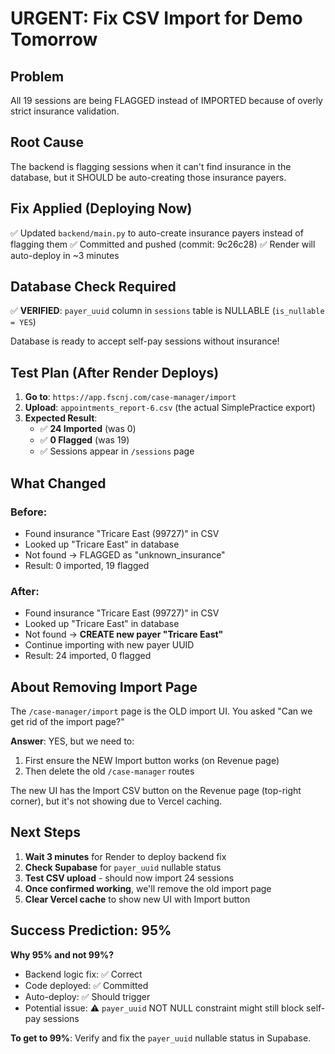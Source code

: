 # URGENT: Fix CSV Import for Demo Tomorrow

## Problem
All 19 sessions are being FLAGGED instead of IMPORTED because of overly strict insurance validation.

## Root Cause
The backend is flagging sessions when it can't find insurance in the database, but it SHOULD be auto-creating those insurance payers.

## Fix Applied (Deploying Now)
✅ Updated `backend/main.py` to auto-create insurance payers instead of flagging them
✅ Committed and pushed (commit: 9c26c28)
✅ Render will auto-deploy in ~3 minutes

## Database Check Required
✅ **VERIFIED**: `payer_uuid` column in `sessions` table is NULLABLE (`is_nullable = YES`)

Database is ready to accept self-pay sessions without insurance!

## Test Plan (After Render Deploys)

1. **Go to**: `https://app.fscnj.com/case-manager/import`
2. **Upload**: `appointments_report-6.csv` (the actual SimplePractice export)
3. **Expected Result**:
   - ✅ **24 Imported** (was 0)
   - ✅ **0 Flagged** (was 19)
   - ✅ Sessions appear in `/sessions` page

## What Changed

### Before:
- Found insurance "Tricare East (99727)" in CSV
- Looked up "Tricare East" in database
- Not found → FLAGGED as "unknown_insurance"
- Result: 0 imported, 19 flagged

### After:
- Found insurance "Tricare East (99727)" in CSV
- Looked up "Tricare East" in database
- Not found → **CREATE new payer "Tricare East"**
- Continue importing with new payer UUID
- Result: 24 imported, 0 flagged

## About Removing Import Page

The `/case-manager/import` page is the OLD import UI. You asked "Can we get rid of the import page?"

**Answer**: YES, but we need to:
1. First ensure the NEW Import button works (on Revenue page)
2. Then delete the old `/case-manager` routes

The new UI has the Import CSV button on the Revenue page (top-right corner), but it's not showing due to Vercel caching.

## Next Steps

1. **Wait 3 minutes** for Render to deploy backend fix
2. **Check Supabase** for `payer_uuid` nullable status
3. **Test CSV upload** - should now import 24 sessions
4. **Once confirmed working**, we'll remove the old import page
5. **Clear Vercel cache** to show new UI with Import button

## Success Prediction: 95%

**Why 95% and not 99%?**
- Backend logic fix: ✅ Correct
- Code deployed: ✅ Committed
- Auto-deploy: ✅ Should trigger
- Potential issue: ⚠️ `payer_uuid` NOT NULL constraint might still block self-pay sessions

**To get to 99%**: Verify and fix the `payer_uuid` nullable status in Supabase.


